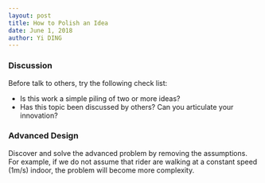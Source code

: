```yaml
---
layout: post
title: How to Polish an Idea
date: June 1, 2018
author: Yi DING
---
```



### Discussion
Before talk to others, try the following check list:

* Is this work a simple piling of two or more ideas?
* Has this topic been discussed by others? Can you articulate your innovation?


### Advanced Design
Discover and solve the advanced problem by removing the assumptions. For example, if we do not assume that rider are walking at a constant speed (1m/s) indoor, the problem will become more complexity.